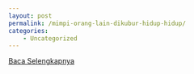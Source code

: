 ```yaml
---
layout: post
permalink: /mimpi-orang-lain-dikubur-hidup-hidup/
categories:
    - Uncategorized
---
```


[Baca Selengkapnya](/05)